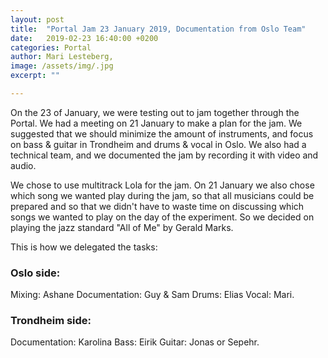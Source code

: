 ```yaml
---
layout: post
title:  "Portal Jam 23 January 2019, Documentation from Oslo Team"
date:   2019-02-23 16:40:00 +0200
categories: Portal
author: Mari Lesteberg,
image: /assets/img/.jpg
excerpt: ""

---
```


On the 23 of January, we were testing out to jam together through the Portal. We had a meeting on 21 January to make a plan for the jam. We suggested that we should minimize the amount of instruments, and focus on bass & guitar in Trondheim and drums & vocal in Oslo. We also had a technical team, and we documented the jam by recording it with video and audio.

We chose to use multitrack Lola for the jam. On 21 January we also chose which song we wanted play during the jam, so that all musicians could be prepared and so that we didn't have to waste time on discussing which songs we wanted to play on the day of the experiment. So we decided on playing the jazz standard "All of Me" by Gerald Marks. 

This is how we delegated the tasks:
### Oslo side:
Mixing: Ashane
Documentation: Guy & Sam
Drums: Elias
Vocal: Mari.

### Trondheim side:
Documentation: Karolina
Bass: Eirik
Guitar: Jonas or Sepehr.

